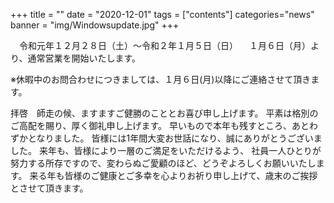 +++
title = ""
date = "2020-12-01"
tags = ["contents"]
categories="news"
banner = "img/Windowsupdate.jpg"
+++

　令和元年１２月２８日（土）～令和２年１月５日（日）
　１月６日（月）より、通常営業を開始いたします。
<!--more-->
※休暇中のお問合わせにつきましては、１月６日(月)以降にご連絡させて頂きます。


拝啓　師走の候、ますますご健勝のこととお喜び申し上げます。
平素は格別のご高配を賜り、厚く御礼申し上げます。
早いもので本年も残すところ、あとわずかとなりました。
皆様には1年間大変お世話になり、誠にありがとうございました。
来年も、皆様により一層のご満足をいただけるよう、
社員一人ひとりが努力する所存ですので、変わらぬご愛顧のほど、どうぞよろしくお願いいたします。
来る年も皆様のご健康とご多幸を心よりお祈り申し上げて、歳末のご挨拶とさせて頂きます。